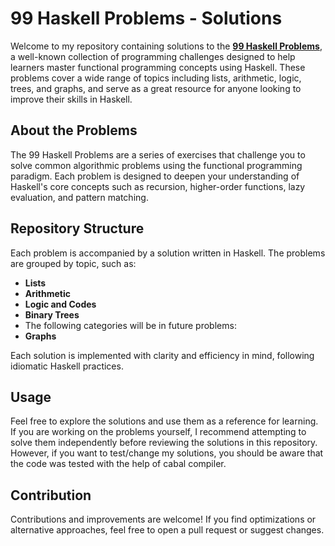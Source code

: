# 99 Haskell Problems - Solutions

Welcome to my repository containing solutions to the [**99 Haskell Problems**](https://wiki.haskell.org/H-99:_Ninety-Nine_Haskell_Problems), a well-known collection of programming challenges designed to help learners master functional programming concepts using Haskell. These problems cover a wide range of topics including lists, arithmetic, logic, trees, and graphs, and serve as a great resource for anyone looking to improve their skills in Haskell.

## About the Problems

The 99 Haskell Problems are a series of exercises that challenge you to solve common algorithmic problems using the functional programming paradigm. Each problem is designed to deepen your understanding of Haskell's core concepts such as recursion, higher-order functions, lazy evaluation, and pattern matching.

## Repository Structure

Each problem is accompanied by a solution written in Haskell. The problems are grouped by topic, such as:

- **Lists** <br>
- **Arithmetic**
- **Logic and Codes**
- **Binary Trees**
-    The following categories will be in future problems:
- **Graphs**

Each solution is implemented with clarity and efficiency in mind, following idiomatic Haskell practices.

## Usage

Feel free to explore the solutions and use them as a reference for learning. If you are working on the problems yourself, I recommend attempting to solve them independently before reviewing the solutions in this repository. However, if you want to test/change my solutions, you should be aware that the code was tested with the help of cabal compiler.

## Contribution

Contributions and improvements are welcome! If you find optimizations or alternative approaches, feel free to open a pull request or suggest changes.
